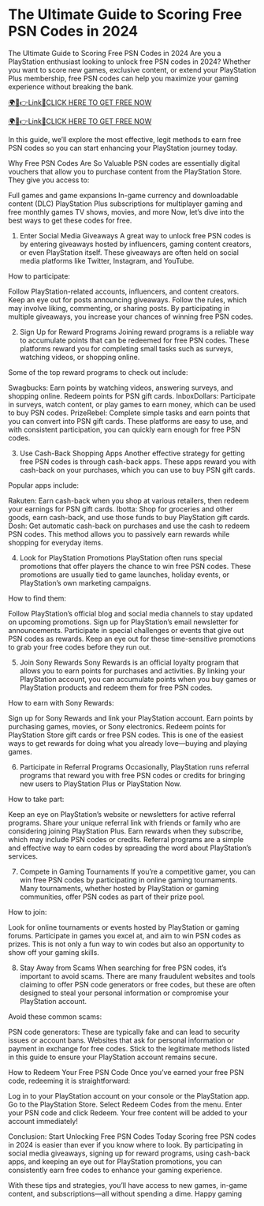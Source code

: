 # The Ultimate Guide to Scoring Free PSN Codes in 2024
The Ultimate Guide to Scoring Free PSN Codes in 2024
Are you a PlayStation enthusiast looking to unlock free PSN codes in 2024? Whether you want to score new games, exclusive content, or extend your PlayStation Plus membership, free PSN codes can help you maximize your gaming experience without breaking the bank.

<a href="https://spacezones.org/rallgift.html" rel="nofollow">🌍📱👉Link📲CLICK HERE TO GET FREE NOW</a>

<a href="https://spacezones.org/rallgift.html" rel="nofollow">🌍📱👉Link📲CLICK HERE TO GET FREE NOW</a>



In this guide, we’ll explore the most effective, legit methods to earn free PSN codes so you can start enhancing your PlayStation journey today.

Why Free PSN Codes Are So Valuable
PSN codes are essentially digital vouchers that allow you to purchase content from the PlayStation Store. They give you access to:

Full games and game expansions
In-game currency and downloadable content (DLC)
PlayStation Plus subscriptions for multiplayer gaming and free monthly games
TV shows, movies, and more
Now, let’s dive into the best ways to get these codes for free.

1. Enter Social Media Giveaways
A great way to unlock free PSN codes is by entering giveaways hosted by influencers, gaming content creators, or even PlayStation itself. These giveaways are often held on social media platforms like Twitter, Instagram, and YouTube.

How to participate:

Follow PlayStation-related accounts, influencers, and content creators.
Keep an eye out for posts announcing giveaways.
Follow the rules, which may involve liking, commenting, or sharing posts.
By participating in multiple giveaways, you increase your chances of winning free PSN codes.

2. Sign Up for Reward Programs
Joining reward programs is a reliable way to accumulate points that can be redeemed for free PSN codes. These platforms reward you for completing small tasks such as surveys, watching videos, or shopping online.

Some of the top reward programs to check out include:

Swagbucks: Earn points by watching videos, answering surveys, and shopping online. Redeem points for PSN gift cards.
InboxDollars: Participate in surveys, watch content, or play games to earn money, which can be used to buy PSN codes.
PrizeRebel: Complete simple tasks and earn points that you can convert into PSN gift cards.
These platforms are easy to use, and with consistent participation, you can quickly earn enough for free PSN codes.

3. Use Cash-Back Shopping Apps
Another effective strategy for getting free PSN codes is through cash-back apps. These apps reward you with cash-back on your purchases, which you can use to buy PSN gift cards.

Popular apps include:

Rakuten: Earn cash-back when you shop at various retailers, then redeem your earnings for PSN gift cards.
Ibotta: Shop for groceries and other goods, earn cash-back, and use those funds to buy PlayStation gift cards.
Dosh: Get automatic cash-back on purchases and use the cash to redeem PSN codes.
This method allows you to passively earn rewards while shopping for everyday items.

4. Look for PlayStation Promotions
PlayStation often runs special promotions that offer players the chance to win free PSN codes. These promotions are usually tied to game launches, holiday events, or PlayStation’s own marketing campaigns.

How to find them:

Follow PlayStation’s official blog and social media channels to stay updated on upcoming promotions.
Sign up for PlayStation’s email newsletter for announcements.
Participate in special challenges or events that give out PSN codes as rewards.
Keep an eye out for these time-sensitive promotions to grab your free codes before they run out.

5. Join Sony Rewards
Sony Rewards is an official loyalty program that allows you to earn points for purchases and activities. By linking your PlayStation account, you can accumulate points when you buy games or PlayStation products and redeem them for free PSN codes.

How to earn with Sony Rewards:

Sign up for Sony Rewards and link your PlayStation account.
Earn points by purchasing games, movies, or Sony electronics.
Redeem points for PlayStation Store gift cards or free PSN codes.
This is one of the easiest ways to get rewards for doing what you already love—buying and playing games.

6. Participate in Referral Programs
Occasionally, PlayStation runs referral programs that reward you with free PSN codes or credits for bringing new users to PlayStation Plus or PlayStation Now.

How to take part:

Keep an eye on PlayStation’s website or newsletters for active referral programs.
Share your unique referral link with friends or family who are considering joining PlayStation Plus.
Earn rewards when they subscribe, which may include PSN codes or credits.
Referral programs are a simple and effective way to earn codes by spreading the word about PlayStation’s services.

7. Compete in Gaming Tournaments
If you’re a competitive gamer, you can win free PSN codes by participating in online gaming tournaments. Many tournaments, whether hosted by PlayStation or gaming communities, offer PSN codes as part of their prize pool.

How to join:

Look for online tournaments or events hosted by PlayStation or gaming forums.
Participate in games you excel at, and aim to win PSN codes as prizes.
This is not only a fun way to win codes but also an opportunity to show off your gaming skills.

8. Stay Away from Scams
When searching for free PSN codes, it’s important to avoid scams. There are many fraudulent websites and tools claiming to offer PSN code generators or free codes, but these are often designed to steal your personal information or compromise your PlayStation account.

Avoid these common scams:

PSN code generators: These are typically fake and can lead to security issues or account bans.
Websites that ask for personal information or payment in exchange for free codes.
Stick to the legitimate methods listed in this guide to ensure your PlayStation account remains secure.

How to Redeem Your Free PSN Code
Once you’ve earned your free PSN code, redeeming it is straightforward:

Log in to your PlayStation account on your console or the PlayStation app.
Go to the PlayStation Store.
Select Redeem Codes from the menu.
Enter your PSN code and click Redeem.
Your free content will be added to your account immediately!

Conclusion: Start Unlocking Free PSN Codes Today
Scoring free PSN codes in 2024 is easier than ever if you know where to look. By participating in social media giveaways, signing up for reward programs, using cash-back apps, and keeping an eye out for PlayStation promotions, you can consistently earn free codes to enhance your gaming experience.

With these tips and strategies, you’ll have access to new games, in-game content, and subscriptions—all without spending a dime. Happy gaming
